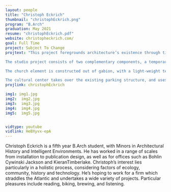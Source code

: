```yaml
---
layout: people
title: "Christoph Eckrich"
thumbnail: "christophEckrich.png"
program: "B.Arch"
graduation: May 2021
resume: "christophEckrich.pdf"
website: christopheckrich.com/
goal: Full Time
project: Subject To Change
projtext: "This project foregrounds architecture’s existence through time, reexamineing architecture’s historical preoccupation with permanence. Through material and function it questions what the experience of a temporary building should be, and how a permanent one can exist on timescales other than its own.

The studio project consists of two complementary components, a temporary large-scale worship space for use during the 5-year restoration of Notre Dame cathedral, and a cultural center, intended to liaise with the existing crypt viewing space and to house educational and artistic content relating to the history and reconstruction of Notre Dame.

The church element is constructed out of gabion, with a light-weight tensioned roof. These elements are functional and evocative, speaking the language of the crypt underneath and borrowing the rose window of Notre Dame through a forced perspective skylight.

The cultural center takes over the existing parking structure, and uses methods of cut and insertion to turn the space into a contemporary art gallery. The entrance takes the vertical space of the old parking ramp, extending the gabion in a connection between surface and below, and a long winding ramp guides one down. The barrel vaults on the riverbank are vestiges from the Hotel Dieu brought back and utilized as circulation and lightwells in a kind of architectural archeology."
projlink: christophEckrich

img1: img1.jpg
img2:  img2.jpg
img3:  img3.jpg
img4:  img4.jpg
img5:  img5.jpg


vidtype: youtube
vidlink: HeBXyvx-epA
---
```


Christoph Eckrich is a fifth year B.Arch student, with Minors in Architectural History and Intelligent Environments. He has worked in a range of scales from installation to publication design, as well as for offices such as Bohlin Cywinski Jackson and KieranTimberlake. Christoph’s interest lies particularly in a holistic process, considering factors of ecology, community, history and technology. He’s hoping to work for a firm which straddles the Atlantic and undertakes a wide variety of projects. Particular pleasures include reading, biking, brewing, and listening. 
